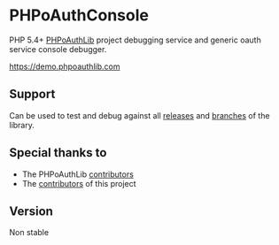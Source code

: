 PHPoAuthConsole
===============

PHP 5.4+ [PHPoAuthLib][phpoauthlib] project debugging service and generic oauth service console debugger.

https://demo.phpoauthlib.com

Support
-------

Can be used to test and debug against all [releases][releases] and [branches][branches] of the library.

Special thanks to
-----------------

- The PHPoAuthLib [contributors][phpoauthlibcontrib]
- The [contributors][contributors] of this project

Version
-------

Non stable

[phpoauthlib]: https://github.com/Lusitanian/PHPoAuthLib
[phpoauthlibcontrib]: https://github.com/Lusitanian/PHPoAuthLib/graphs/contributors
[contributors]: https://github.com/PeeHaa/PHPoAuthConsole/graphs/contributors
[releases]: https://github.com/PeeHaa/PHPoAuthConsole/releases
[branches]: https://github.com/PeeHaa/PHPoAuthConsole/branches
